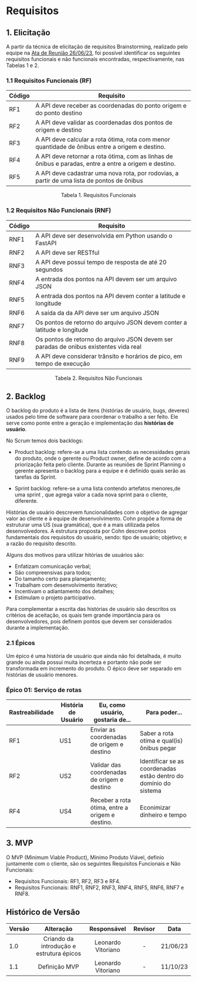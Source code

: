 # Requisitos 

## 1. Elicitação

A partir da técnica de elicitação de requisitos Brainstorming, realizado pelo equipe na [Ata de Reunião 26/06/23](./AtaReuniao/AtaReuniao_2606.md), foi possível identificar os seguintes requisitos funcionais e não funcionais encontradas, respectivamente, nas Tabelas 1 e 2. 

### 1.1 Requisitos Funcionais (RF)

| Código | Requisito |
|   -    |    -      |
|   RF1  | A API deve receber as coordenadas do ponto origem e do ponto destino |
|   RF2  | A API deve validar as coordenadas dos pontos de origem e destino |
|   RF3  | A API deve calcular a rota ótima, rota com menor quantidade de ônibus entre a origem e destino. |
|   RF4  | A API deve retornar a rota ótima, com as linhas de ônibus e paradas, entre a entre a origem e destino. |
|   RF5  | A API deve cadastrar uma nova rota, por rodovias, a partir de uma lista de pontos de ônibus  |
<p align="center">Tabela 1. Requisitos Funcionais</p>

### 1.2 Requisitos Não Funcionais (RNF)

| Código  | Requisito |
|   -     |    -      |
|   RNF1  | A API deve ser desenvolvida em Python usando o FastAPI |
|   RNF2  | A API deve ser RESTful |
|   RNF3  | A API deve possui tempo de resposta de até 20 segundos |
|   RNF4  | A entrada dos pontos na API devem ser um arquivo JSON |
|   RNF5  | A entrada dos pontos na API devem conter a latitude e longitude |
|   RNF6  | A saída da da API deve ser um arquivo JSON  |
|   RNF7  | Os pontos de retorno do arquivo JSON devem conter a latitude e longitude |
|   RNF8  | Os pontos de retorno do arquivo JSON devem ser paradas de onibus existentes vida real |
|   RNF9  | A API deve considerar trânsito e horários de pico, em tempo de execução |
<p align="center">Tabela 2. Requisitos Não Funcionais</p>


## 2. Backlog

O backlog do produto é a lista de itens (histórias de usuário, bugs, deveres) usados pelo time de software para coordenar o trabalho
a ser feito. Ele serve como ponte entre a geração e implementação das **histórias de usuário**.

No Scrum temos dois backlogs:

- Product backlog: refere-se a uma lista contendo as necessidades gerais do produto, onde o gerente ou Product owner, define de acordo com a priorização feita pelo cliente. Durante as reuniões de Sprint Planning o gerente apresenta o backlog para a equipe e é definido quais serão as tarefas da Sprint.

- Sprint backlog: refere-se a uma lista contendo artefatos menores,de uma sprint , que agrega valor a cada nova sprint para o cliente, diferente.

Histórias de usuário descrevem funcionalidades com o objetivo de agregar valor ao cliente e à equipe de desenvolvimento.
Cohn propõe a forma de estruturar uma US (sua gramática), que é a mais utilizada pelos desenvolvedores. A estrutura
proposta por Cohn descreve pontos fundamentais dos requisitos do usuário, sendo: tipo de usuário; objetivo; e a razão
do requisito descrito.

Alguns dos motivos para utilizar hitórias de usuários são:

- Enfatizam comunicação verbal;
- São compreensivas para todos;
- Do tamanho certo para planejamento;
- Trabalham com desenvolvimento iterativo;
- Incentivam o adiantamento dos detalhes;
- Estimulam o projeto participativo.

Para complementar a escrita das histórias de usuário são descritos os critérios de aceitação, os quais tem grande importância
para os desenvolvedores, pois definem pontos que devem ser considerados durante a implementação. 

### 2.1 Épicos

Um épico é uma história de usuário que ainda não foi detalhada, é muito grande ou ainda possui muita incerteza e portanto não pode ser transformada em incremento do produto. O épico deve ser separado em histórias de usuário menores. 

### Épico 01: Serviço de rotas

| Rastreabilidade | História de Usuário  | Eu, como usuário, gostaria de... | Para poder...                         |
| --------- | -------------------- |----------------------------------|---------------------------------------|
| RF1       | US1                  | Enviar as coordenadas de origem e destino  | Saber a rota otima e qual(is) ônibus pegar |
| RF2       | US2                  | Validar das coordenadas de origem e destino  | Identificar se as coordenadas estão dentro do domínio do sistema |
| RF4       | US4                  | Receber a rota ótima, entre a origem e destino.  | Econimizar dinheiro e tempo |


## 3. MVP 

O MVP (Minimum Viable Product), Mínimo Produto Viável, definio juntamente com o cliente, são os seguintes Requisitos Funcionais e Não Funcionais:

- Requisitos Funcionais: RF1, RF2, RF3 e RF4.
- Requisitos Funcionais: RNF1, RNF2, RNF3, RNF4, RNF5, RNF6, RNF7 e RNF8.

## Histórico de Versão

| Versão | Alteração |  Responsável  | Revisor | Data  |
| ------ | :-------: | :-----------: | :-----: | :---: |
|  1.0   | Criando da introdução e estrutura épicos | Leonardo Vitoriano |  -   | 21/06/23 |
|  1.1   | Definição MVP | Leonardo Vitoriano |  -   | 11/10/23 |
